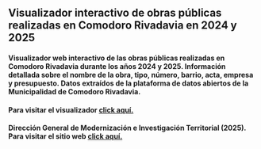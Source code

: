 ## Visualizador interactivo de obras públicas realizadas en Comodoro Rivadavia en 2024 y 2025
#### Visualizador web interactivo de las obras públicas realizadas en Comodoro Rivadavia durante los años 2024 y 2025. Información detallada sobre el nombre de la obra, tipo, número, barrio, acta, empresa y presupuesto. Datos extraídos de la plataforma de datos abiertos de la Municipalidad de Comodoro Rivadavia.

#### Para visitar el visualizador <a href="https://agstnrdz.github.io/prod-rurales/map.html" target="_blank">click aquí.</a>

#### Dirección General de Modernización e Investigación Territorial (2025). Para visitar el sitio web <a href="https://www.comodoro.gov.ar/miciudad/" target="_blank">click aquí.</a>

